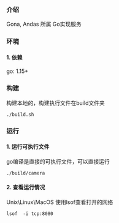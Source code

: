 <!--
 * @Author: Vitcou
 * @Date: 2022-10-04 21:58:04
 * @Description: 
-->
### 介绍
Gona, Andas 所属 Go实现服务

### 环境
#### 1. 依赖
go: 1.15+


### 构建

构建本地的，构建执行文件在build文件夹
```shell
./build.sh
```

### 运行

#### 1. 运行可执行文件
go编译是直接的可执行文件，可以直接运行
```shell
./build/camera
```

#### 2. 查看运行情况

Unix\Linux\MacOS 使用lsof查看打开的网络
```shell
lsof  -i tcp:8080
```
